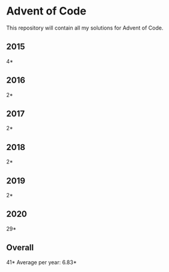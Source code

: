 # Advent of Code

This repository will contain all my solutions for Advent of Code.

## 2015
4*

## 2016 
2*

## 2017
2*

## 2018
2*

## 2019
2*

## 2020
29*

## Overall
41*
Average per year: 6.83*
